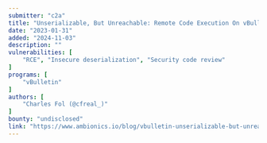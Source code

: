 ```yaml
---
submitter: "c2a"
title: "Unserializable, But Unreachable: Remote Code Execution On vBulletin"
date: "2023-01-31"
added: "2024-11-03"
description: ""
vulnerabilities: [
    "RCE", "Insecure deserialization", "Security code review"
]
programs: [
    "vBulletin"
]
authors: [
    "Charles Fol (@cfreal_)"
]
bounty: "undisclosed"
link: "https://www.ambionics.io/blog/vbulletin-unserializable-but-unreachable"
---
```




